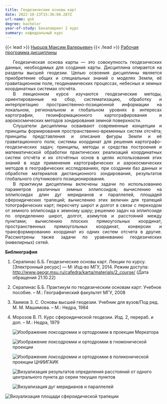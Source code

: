 ```yaml
---
title: Геодезические основы карт
date: 2022-10-23T15:36:04.287Z
url-name: gok
degree: bachelor
year-of-study: Бакалавриат 2 курс
summary: кафедральный курс
---
```

{{< lead >}} [Нырцов Максим Валерьевич](../../../about/staff/nyrtsov) {{< /lead >}}
[Рабочая программа дисциплины](https://disk.yandex.ru/i/7wBKxnZX6YXYaA)
<div style="text-align: justify; text-indent: 25px;">
Геодезическая основа карты — это совокупность геодезических данных, необходимых для создания карты. Дисциплина опирается на разделы высшей геодезии. Целью освоения дисциплины является приобретение общих и специальных знаний о моделях Земли, её гравитационном поле, геодинамических процессах, небесных и земных координатных системах отсчёта. </div>
<div style="text-align: justify; text-indent: 25px;">
В лекционном курсе изучаются геодезические методы, ориентированные на сбор, систематизацию, обработку и интерпретацию пространственно-позиционной информации на локальном, региональном и глобальном уровнях в интересах картографии, геоинформационного картографирования и аэрокосмических методов зондирования земной поверхности.  </div>
<div style="text-align: justify; text-indent: 25px;">
Слушатели дисциплины осваивают современные концепции и принципы формирования пространственно-временных систем отсчёта; принципы представления и описания фигуры Земли и её гравитационного поля; системы координат для решения картографо-геодезических задач; принципы, методы и средства построения и математической обработки практических реализаций координатных систем отсчёта и их отсчётных основ в целях использования этих знаний в ходе применения картографических и аэрокосмических методов в географических исследованиях, при создании баз данных и обработке материалов дистанционного зондирования, результатов глобального спутникового позиционирования.  </div>
<div style="text-align: justify; text-indent: 25px;">
В практикум дисциплины включены задачи по использованию параметров различных земных эллипсоидов; вычислению на эллипсоидах длин дуг меридианов и параллелей, площадей сфероидических трапеций; вычислению этих величин для трапеций топографических карт; пересчету широт и долгот в связи с переходом от земного эллипсоида к земному шару; решению задач на эллипсоиде по определению широт, долгот, азимутов и расстояний между пунктами; вычислению плоских прямоугольных координат, пространственных прямоугольных координат, конверсии и трансформированию координат из одних систем отсчета в другие. Рассмотрены также задачи по уравниванию геодезических (нивелирных) сетей. </div>



**Библиография**

1. Серапинас Б.Б. Геодезические основы карт. Лекции по курсу. \[Электронный ресурс] —  М: Изд-во МГУ, 2014. Режим доступа: http://www.geogr.msu.ru/cafedra/karta/materials/2_course/ (Дата обращения 21.10.22)
2. Серапинас Б.Б. Практикум по геодезическим основам карт: Учебное пособие. – М.: Географический факультет МГУ, 2008
3. Хаимов 3. С. Основы высшей геодезии. Учебник для вузов/Под ред. М. М. Машимова. – М.: Недра, 1984
4. Морозов В. П. Курс сфероидической геодезии. Изд. 2, перераб. и доп. – М.: Недра, 1979

   ![Изображение локсодромии и ортодромии в проекции Меркатора](img/gok_1-mercator.png "Изображение локсодромии и ортодромии в проекции Меркатора")

   ![Изображение локсодромии и ортодромии в гномонической проекции](img/gok_2-gnomonic.png "Изображение локсодромии и ортодромии в гномонической проекции")

   ![Изображение локсодромии и ортодромии в поликонической проекции ЦНИИГАИК](img/gok_3-polyconic.png "Изображение локсодромии и ортодромии в поликонической проекции ЦНИИГАИК")

   ![Визуализация результатов определения расстояний от одного центрального пункта до серии текущих пунктов](img/gok_4-pulkovo.png "Визуализация результатов определения расстояний от одного центрального пункта до серии текущих пунктов")

   ![Визуализация дуг меридианов и параллелей](img/gok_5-ellipsoid.png "Визуализация дуг меридианов и параллелей")

![Визуализация площади сфероидической трапеции](img/gok_6-sqa.png "Визуализация площади сфероидической трапеции")